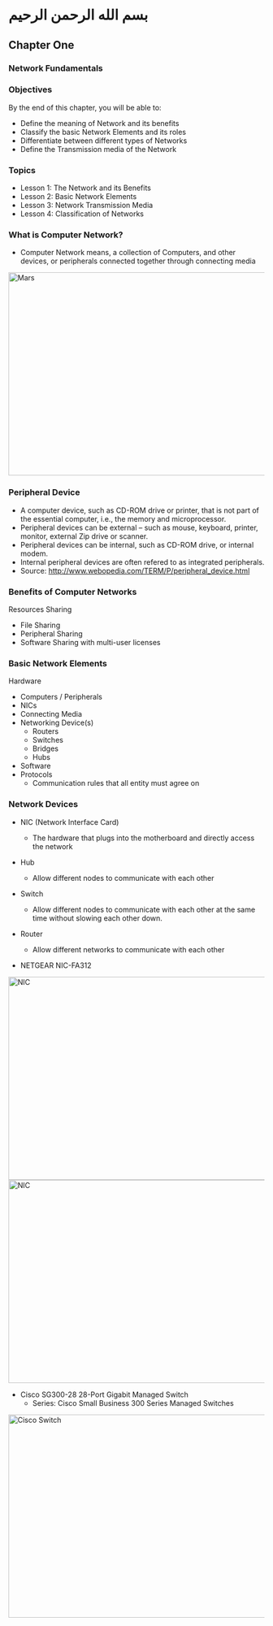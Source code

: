 # بسم الله الرحمن الرحيم

## Chapter One
### Network Fundamentals

### Objectives
By the end of this chapter, you will be able to:
- Define the meaning of Network and its benefits
- Classify the basic Network Elements and its roles
- Differentiate between different types of Networks
- Define the Transmission media of the Network

### Topics
- Lesson 1: The Network and its Benefits
- Lesson 2: Basic Network Elements
- Lesson 3: Network Transmission Media
- Lesson 4: Classification of Networks

### What is Computer Network?
- Computer Network means, a collection of Computers, and other devices, or peripherals connected together through connecting media
<img alt="Mars" src="https://github.com/helghareeb/courses/blob/master/computer_networks/ITI/intake_38/Day_01/img/025.jpg" width=600 height=400 />

### Peripheral Device
- A computer device, such as CD-ROM drive or printer, that is not part of the essential computer, i.e., the memory and microprocessor. 
- Peripheral devices can be external – such as mouse, keyboard, printer, monitor, external Zip drive or scanner.
- Peripheral devices can be internal, such as CD-ROM drive, or internal modem.
- Internal peripheral devices are often refered to as integrated peripherals.
- Source: http://www.webopedia.com/TERM/P/peripheral_device.html

### Benefits of Computer Networks
Resources Sharing
- File Sharing 
- Peripheral Sharing 
- Software Sharing with multi-user licenses

### Basic Network Elements
Hardware
- Computers / Peripherals
- NICs
- Connecting Media
- Networking Device(s)
  - Routers
  - Switches
  - Bridges 
  - Hubs 
- Software
- Protocols
  - Communication rules that all entity must agree on

### Network Devices
- NIC (Network Interface Card)
  - The hardware that plugs into the motherboard and directly access the network
- Hub
  - Allow different nodes to communicate with each other
- Switch
  - Allow different nodes to communicate with each other
at the same time without slowing each other down. 	
- Router
  - Allow different networks to communicate with each other 

- NETGEAR NIC-FA312
<img alt="NIC" src="https://github.com/helghareeb/courses/blob/master/computer_networks/ITI/intake_38/Day_01/img/027.jpg" width=600 height=400 />
<img alt="NIC" src="https://github.com/helghareeb/courses/blob/master/computer_networks/ITI/intake_38/Day_01/img/028.jpg" width=600 height=400 />

- Cisco SG300-28 28-Port Gigabit Managed Switch
  - Series:	Cisco Small Business 300 Series Managed Switches
<img alt="Cisco Switch" src="https://github.com/helghareeb/courses/blob/master/computer_networks/ITI/intake_38/Day_01/img/026.jpg" width=600 height=400 />

